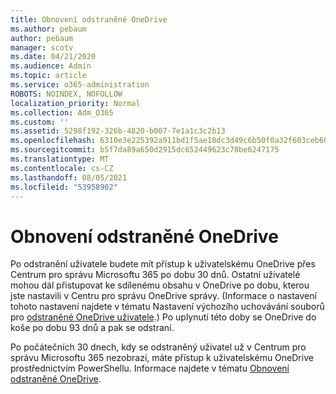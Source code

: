 ```yaml
---
title: Obnovení odstraněné OneDrive
ms.author: pebaum
author: pebaum
manager: scotv
ms.date: 04/21/2020
ms.audience: Admin
ms.topic: article
ms.service: o365-administration
ROBOTS: NOINDEX, NOFOLLOW
localization_priority: Normal
ms.collection: Adm_O365
ms.custom: ''
ms.assetid: 5298f192-326b-4820-b007-7e1a1c3c2b13
ms.openlocfilehash: 6310e3e225392a911bd1f5ae18dc3d49c6b50f0a32f603ceb60816657d5b3fc6
ms.sourcegitcommit: b5f7da89a650d2915dc652449623c78be6247175
ms.translationtype: MT
ms.contentlocale: cs-CZ
ms.lasthandoff: 08/05/2021
ms.locfileid: "53958902"
---
```

# <a name="restore-a-deleted-onedrive"></a>Obnovení odstraněné OneDrive

Po odstranění uživatele budete mít přístup k uživatelskému OneDrive přes Centrum pro správu Microsoftu 365 po dobu 30 dnů. Ostatní uživatelé mohou dál přistupovat ke sdílenému obsahu v OneDrive po dobu, kterou jste nastavili v Centru pro správu OneDrive správy. (Informace o nastavení tohoto nastavení najdete v tématu Nastavení výchozího uchovávání souborů pro [odstraněné OneDrive uživatele](https://go.microsoft.com/fwlink/?linkid=874267).) Po uplynutí této doby se OneDrive do koše po dobu 93 dnů a pak se odstraní.
  
Po počátečních 30 dnech, kdy se odstraněný uživatel už v Centrum pro správu Microsoftu 365 nezobrazí, máte přístup k uživatelskému OneDrive prostřednictvím PowerShellu. Informace najdete v tématu [Obnovení odstraněné OneDrive](https://go.microsoft.com/fwlink/?linkid=874269).
  


